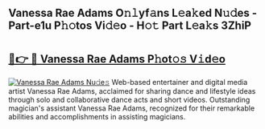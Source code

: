 ## Vanessa Rae Adams O𝚗𝚕yf𝚊ns L𝚎a𝚔ed N𝚞𝚍es - Part-e1u P𝚑𝚘tos Vi𝚍𝚎o - H𝚘𝚝 Part L𝚎a𝚔s 3ZhiP

# <h2><a href="http://kf0nrb7.oniu.top/?m=Vanessa+Rae+Adams">🔗👉 🔴 Vanessa Rae Adams P𝚑ot𝚘𝚜 V𝚒d𝚎o</a></h2>

[![Vanessa Rae Adams Nu𝚍e𝚜](https://i.imgur.com/0qMVB7G.gif)](http://kf0nrb7.oniu.top/?m=Vanessa+Rae+Adams)
Web-based entertainer and digital media artist Vanessa Rae Adams, acclaimed for sharing dance and lifestyle ideas through solo and collaborative dance acts and short videos. Outstanding magician's assistant Vanessa Rae Adams, recognized for their remarkable abilities and accomplishments in assisting magicians.  
